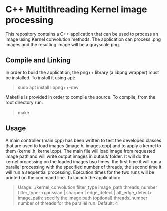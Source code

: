 # C++ Multithreading Kernel image processing

This repository contains a C++ application that can be used to process an image using Kernel convolution methods. The application can process .png images and the resulting image will be a grayscale png.

## Compile and Linking

In order to build the application, the png++ library (a libpng wrapper) must be installed. To install it using apt:

> sudo apt install libpng++-dev

Makefile is provided in order to compile the source. To compile, from the root directory run:

> make

## Usage

A main controller (main.cpp) has been written to test the developed classes that are used to load images (image.h, images.cpp) and to apply a kernel to them (kernel.h, kernel.cpp). The main file will load image from requested image path and will write output images in output/ folder. It will do the kernel processing on the loaded images two times: the first time it will run a parallel processing with the specified number of threads, the second time it will run a sequential processing. Execution times for the two runs will be printed on the command line.
To launch the application:

> Usage: ./kernel_convolution filter_type image_path threads_number
> 	filter_type: <gaussian | sharpen | edge_detect | alt_edge_detect>
> 	image_path: specify the image path
> 	(optional) threads_number: number of threads for the parallel run. Default: 4

